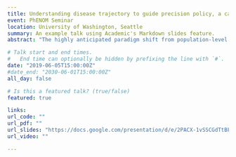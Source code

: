 ```yaml
---
title: Understanding disease trajectory to guide precision policy, a case study in COPD
event: PhENOM Seminar
location: University of Washington, Seattle
summary: An example talk using Academic's Markdown slides feature.
abstract: "The highly anticipated paradigm shift from population-level to individual-level decision making in health care requires robust evidence on the distribution of risk factors, variations in patterns of care, and heterogeneity in disease outcomes. However in many cases, sufficient evidence to enable this paradigm shift does not exist. I will discuss this topic in the context of Chronic Obstructive Pulmonary Disease (COPD), which is one of the most common chronic diseases globally. In response to the ‘underdiagnosis epidemic’ in this disease, a one-size-fits all approach to screening is traditionally proposed. However, this approach has been shown to provide poor value for money. In order to develop a more efficient case detection strategy, I generated evidence on the extent of heterogeneity in various aspects of the natural history of COPD, as well as on patterns of care that give rise to opportunities for an earlier diagnosis. A ‘Whole Disease Model’ of COPD was used to incorporate this evidence and to fully explore the decision space created by a multitude of patient- and disease-related factors. This framework of evidence generation to understand disease trajectory, followed by whole disease modelling to evaluate policies can be transferred into the context of other chronic diseases and used to improve patient care."

# Talk start and end times.
#   End time can optionally be hidden by prefixing the line with `#`.
date: "2019-06-05T15:00:00Z"
#date_end: "2030-06-01T15:00:00Z"
all_day: false

# Is this a featured talk? (true/false)
featured: true

links:
url_code: ""
url_pdf: ""
url_slides: "https://docs.google.com/presentation/d/e/2PACX-1vSSCGdTtBFPsMtwQZovN_VGJdo47vhWAVv7SOne7bYffO_9y_0SgpH_C2ow43GAuUDq6711eeZwxL7-/pub?start=true&loop=false&delayms=3000"
url_video: ""

---
```

